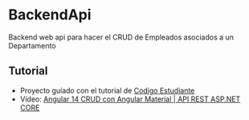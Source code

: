 # BackendApi
Backend web api para hacer el CRUD de Empleados asociados a un Departamento

## Tutorial
- Proyecto guíado con el tutorial de [Codigo Estudiante](https://youtube.com/@codigoestudiante?si=CsqOOfmbiPlvhH61) 
- Vídeo: [Angular 14 CRUD con Angular Material | API REST ASP.NET CORE](https://youtu.be/7USizyX1tAQ?feature=shared)
